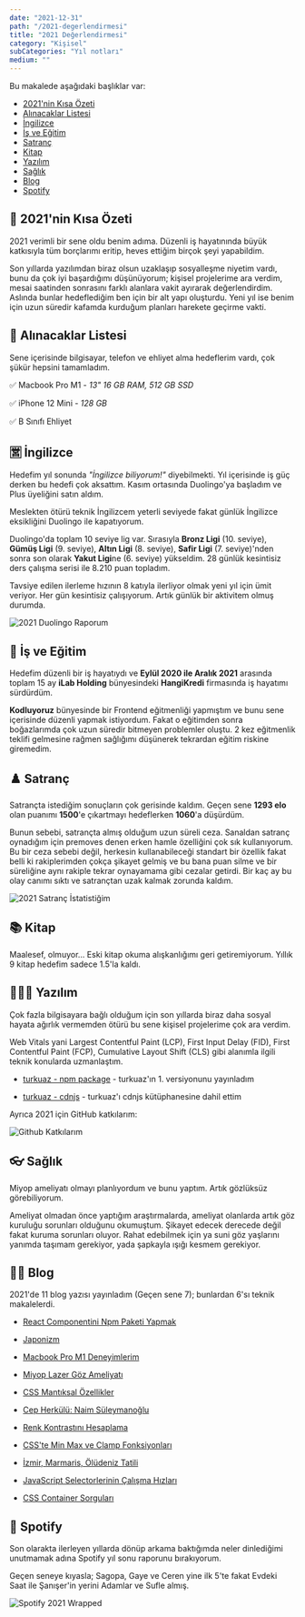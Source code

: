 ```yaml
---
date: "2021-12-31"
path: "/2021-degerlendirmesi"
title: "2021 Değerlendirmesi"
category: "Kişisel"
subCategories: "Yıl notları"
medium: ""
---
```


Bu makalede aşağıdaki başlıklar var:

- <a href="#2021nin-kisa-ozeti">2021'nin Kısa Özeti</a>
- <a href="#alinacaklar-listesi">Alınacaklar Listesi</a>
- <a href="#ingilizce">İngilizce</a>
- <a href="#is-ve-egitim">İş ve Eğitim</a>
- <a href="#satranc">Satranç</a>
- <a href="#kitap">Kitap</a>
- <a href="#yazilim">Yazılım</a>
- <a href="#saglik">Sağlık</a>
- <a href="#blog">Blog</a>
- <a href="#spotify">Spotify</a>

## 💠 2021'nin Kısa Özeti

2021 verimli bir sene oldu benim adıma. Düzenli iş hayatınında büyük katkısıyla tüm borçlarımı eritip, heves ettiğim birçok şeyi yapabildim.

Son yıllarda yazılımdan biraz olsun uzaklaşıp sosyalleşme niyetim vardı, bunu da çok iyi başardığımı düşünüyorum; kişisel projelerime ara verdim, mesai saatinden sonrasını farklı alanlara vakit ayırarak değerlendirdim. Aslında bunlar hedeflediğim ben için bir alt yapı oluşturdu. Yeni yıl ise benim için uzun süredir kafamda kurduğum planları harekete geçirme vakti.

## 🛒 Alınacaklar Listesi

Sene içerisinde bilgisayar, telefon ve ehliyet alma hedeflerim vardı, çok şükür hepsini tamamladım.

✅ Macbook Pro M1 - _13" 16 GB RAM, 512 GB SSD_

✅ iPhone 12 Mini - _128 GB_

✅ B Sınıfı Ehliyet

## 🈺 İngilizce

Hedefim yıl sonunda _"İngilizce biliyorum!"_ diyebilmekti. Yıl içerisinde iş güç derken bu hedefi çok aksattım. Kasım ortasında Duolingo'ya başladım ve Plus üyeliğini satın aldım.

Meslekten ötürü teknik İngilizcem yeterli seviyede fakat günlük İngilizce eksikliğini Duolingo ile kapatıyorum.

Duolingo'da toplam 10 seviye lig var. Sırasıyla **Bronz Ligi** (10. seviye), **Gümüş Ligi** (9. seviye), **Altın Ligi** (8. seviye), **Safir Ligi** (7. seviye)'nden sonra son olarak **Yakut Ligi**ne (6. seviye) yükseldim. 28 günlük kesintisiz ders çalışma serisi ile 8.210 puan topladım.

Tavsiye edilen ilerleme hızının 8 katıyla ilerliyor olmak yeni yıl için ümit veriyor. Her gün kesintisiz çalışıyorum. Artık günlük bir aktivitem olmuş durumda.

![2021 Duolingo Raporum](/img/blog/2021-12-31/duolingo-2021.jpg)

## 🏢 İş ve Eğitim

Hedefim düzenli bir iş hayatıydı ve **Eylül 2020 ile Aralık 2021** arasında toplam 15 ay **iLab Holding** bünyesindeki **HangiKredi** firmasında iş hayatımı sürdürdüm.

**Kodluyoruz** bünyesinde bir Frontend eğitmenliği yapmıştım ve bunu sene içerisinde düzenli yapmak istiyordum. Fakat o eğitimden sonra boğazlarımda çok uzun süredir bitmeyen problemler oluştu. 2 kez eğitmenlik teklifi gelmesine rağmen sağlığımı düşünerek tekrardan eğitim riskine giremedim.

## ♟️ Satranç

Satrançta istediğim sonuçların çok gerisinde kaldım. Geçen sene **1293 elo** olan puanımı **1500**'e çıkartmayı hedeflerken **1060**'a düşürdüm.

Bunun sebebi, satrançta almış olduğum uzun süreli ceza. Sanaldan satranç oynadığım için premoves denen erken hamle özelliğini çok sık kullanıyorum. Bu bir ceza sebebi değil, herkesin kullanabileceği standart bir özellik fakat belli ki rakiplerimden çokça şikayet gelmiş ve bu bana puan silme ve bir süreliğine aynı rakiple tekrar oynayamama gibi cezalar getirdi. Bir kaç ay bu olay canımı sıktı ve satrançtan uzak kalmak zorunda kaldım.

![2021 Satranç İstatistiğim](/img/blog/2021-12-31/chess-2021.jpg)

## 📚 Kitap

Maalesef, olmuyor... Eski kitap okuma alışkanlığımı geri getiremiyorum. Yıllık 9 kitap hedefim sadece 1.5'la kaldı.

## 👨🏻‍💻 Yazılım

Çok fazla bilgisayara bağlı olduğum için son yıllarda biraz daha sosyal hayata ağırlık vermemden ötürü bu sene kişisel projelerime çok ara verdim.

Web Vitals yani Largest Contentful Paint (LCP), First Input Delay (FID), First Contentful Paint (FCP), Cumulative Layout Shift (CLS) gibi alanımla ilgili teknik konularda uzmanlaştım.

- <a href="https://www.npmjs.com/package/turkuaz" target="_blank" rel="noopener noreferrer">turkuaz - npm package</a> - turkuaz'ın 1. versiyonunu yayınladım

- <a href="https://cdnjs.com/libraries/turkuaz" target="_blank" rel="noopener noreferrer">turkuaz - cdnjs</a> - turkuaz'ı cdnjs kütüphanesine dahil ettim

Ayrıca 2021 için GitHub katkılarım:

![Github Katkılarım](/img/blog/2021-12-31/github-2021.png)

## 👓 Sağlık

Miyop ameliyatı olmayı planlıyordum ve bunu yaptım. Artık gözlüksüz görebiliyorum.

Ameliyat olmadan önce yaptığım araştırmalarda, ameliyat olanlarda artık göz kuruluğu sorunları olduğunu okumuştum. Şikayet edecek derecede değil fakat kuruma sorunları oluyor. Rahat edebilmek için ya suni göz yaşlarını yanımda taşımam gerekiyor, yada şapkayla ışığı kesmem gerekiyor.

## ✍🏻 Blog

2021'de 11 blog yazısı yayınladım (Geçen sene 7); bunlardan 6'sı teknik makalelerdi.

- <a href="/blog/react-componentini-npm-paketi-yapmak">React Componentini Npm Paketi Yapmak</a>

- <a href="/blog/japonizm">Japonizm</a>

- <a href="/blog/macbook-pro-m1-deneyimlerim">Macbook Pro M1 Deneyimlerim</a>

- <a href="/blog/miyop-lazer-goz-ameliyati">Miyop Lazer Göz Ameliyatı</a>

- <a href="/blog/css-mantiksal-ozellikler">CSS Mantıksal Özellikler</a>

- <a href="/blog/cep-herkulu-naim-suleymanoglu">Cep Herkülü: Naim Süleymanoğlu</a>

- <a href="/blog/renk-kontrastini-hesaplama">Renk Kontrastını Hesaplama</a>

- <a href="/blog/csste-min-max-ve-clamp-fonksiyonlari">CSS'te Min Max ve Clamp Fonksiyonları</a>

- <a href="/blog/izmir-marmaris-oludeniz-tatili">İzmir, Marmaris, Ölüdeniz Tatili</a>

- <a href="/blog/javascript-selectorlerinin-calisma-hizlari">JavaScript Selectorlerinin Çalışma Hızları</a>

- <a href="/blog/css-container-sorgulari">CSS Container Sorguları</a>

## 🎵 Spotify

Son olarakta ilerleyen yıllarda dönüp arkama baktığımda neler dinlediğimi unutmamak adına Spotify yıl sonu raporunu bırakıyorum.

Geçen seneye kıyasla; Sagopa, Gaye ve Ceren yine ilk 5'te fakat Evdeki Saat ile Şanışer'in yerini Adamlar ve Sufle almış.

![Spotify 2021 Wrapped](/img/blog/2021-12-31/spotify-2021.jpg)
